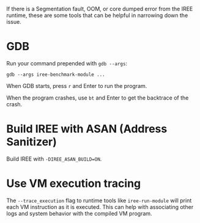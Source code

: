 If there is a Segmentation fault, OOM, or core dumped error from the IREE runtime, these are some tools that
can be helpful in narrowing down the issue.

# GDB
Run your command prepended with `gdb --args`:
```
gdb --args iree-benchmark-module ...
```

When GDB starts, press `r` and Enter to run the program.

When the program crashes, use `bt` and Enter to get the backtrace of the crash.

# Build IREE with ASAN (Address Sanitizer)
Build IREE with `-DIREE_ASAN_BUILD=ON`.

# Use VM execution tracing
The `--trace_execution` flag to runtime tools like `iree-run-module` will print each VM instruction as it is
executed. This can help with associating other logs and system behavior with the compiled VM program.
